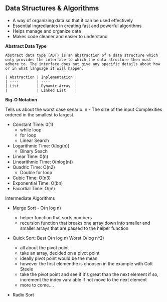 ## Data Structures & Algorithms

- A way of organizing data so that it can be used effectively
- Essential ingrediantes in creating fast and powerful algorithms
- Helps manage and organize data
- Makes code cleaner and easier to understand

**Abstract Data Type**

    Abstract data type (ADT) is an abstraction of a data structure which only provides the interface to which the data structure then must adhere to. The interface does not give any specific details about how or in what language it will happen.

    | Abstraction | Inplementation |
    | ----        | ----           |
    | List        | Dynamic Array  |
    |             | Linked List    |

**Big-O Notation**

Tells us about the worst case senario.
n - The size of the input Complexities ordered in the smallest to largest.

- Constant Time: 0(1)
  - while loop
  - for loop
  - Linear Search
- Logarithmic Time: 0(log(n))
  - Binary Seach
- Linear Time: 0(n)
- Linearithmic Time: 0(nlog(n))
- Quadric Time: O(n2)
  - Double for loop
- Cubic Time: O(n3)
- Exponential Time: O(bn)
- Facortial Time: O(n!)

Intermediate Algorithms

- Merge Sort - O(n log n)

  - helper function that sorts numbers
  - recursion function that breaks one array down into smaller and smaller arrays that are passed to the helper function

- Quick Sort: Best O(n log n) Worst O(log n^2)

  - all about the pivot point
  - take an array, decided on a pivot point
  - ideally pivot point would be the mean
  - however the first elementhe is choosen in the example with Colt Steele
  - take the pivot point and see if it's great than the next element if so, increment the index varaiable if not move to the next element
  - more to come....

- Radix Sort
